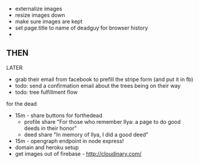 - externalize images
- resize images down
- make sure images are kept
- set page.title to name of deadguy for browser history
-

THEN
-

LATER
- grab their email from facebook to prefill the stripe form (and put it in fb)
- todo: send a confirmation email about the trees being on their way
- todo: tree fulfillment flow


for the dead

- 15m - share buttons for forthedead
  - profile share "For those who remember Ilya:  a page to do good deeds in their honor"
  - deed share "In memory of Ilya, I did a good deed"
- 15m - opengraph endpoint in node express!
- domain and heroku setup
- get images out of firebase - http://cloudinary.com/
